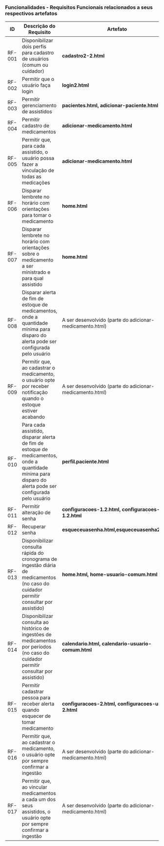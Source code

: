 ### Funcionalidades - Requisitos Funcionais relacionados a seus respectivos artefatos

|ID    | Descrição do Requisito | Artefato | Desenvolvedor |
|------|-----------------------------------------|----|-----|
|RF-001| Disponibilizar dois perfis para cadastro de usuários (comum ou cuidador) | **cadastro2-2.html** | Guilherme |
|RF-002| Permitir que o usuário faça login | **login2.html** | Guilherme |
|RF-003| Permitir gerenciamento de assistidos | **pacientes.html, adicionar-paciente.html** | Alysson |
|RF-004| Permitir cadastro de medicamentos | **adicionar-medicamento.html** | Matheus |
|RF-005| Permitir que, para cada assistido, o usuário possa fazer a vinculação de todas as medicações | **adicionar-medicamento.html** | Matheus |
|RF-006| Disparar lembrete no horário com orientações para tomar o medicamento | **home.html** | Marcos Paulo |
|RF-007| Disparar lembrete no horário com orientações sobre o medicamento a ser ministrado e para qual assistido | **home.html** | Marcos Paulo |
|RF-008| Disparar alerta de fim de estoque de medicamentos, onde a quantidade mínima para disparo do alerta pode ser configurada pelo usuário | A ser desenvolvido (parte do adicionar-medicamento.html) | Matheus |
|RF-009| Permitir que, ao cadastrar o medicamento, o usuário opte por receber notificação quando o estoque estiver acabando | A ser desenvolvido (parte do adicionar-medicamento.html) | Matheus |
|RF-010| Para cada assistido, disparar alerta de fim de estoque de medicamentos, onde a quantidade mínima para disparo do alerta pode ser configurada pelo usuário | **perfil.paciente.html** | Marcos Paulo |
|RF-011| Permitir alteração de senha | **configuracoes-1.2.html, configuracoes-u-c-1.2.html** | Marcos Paulo |
|RF-012| Recuperar senha | **esqueceuasenha.html,esqueceuasenha2.html** | Guilherme |
|RF-013| Disponibilizar consulta rápida do cronograma de ingestão diária de medicamentos (no caso do cuidador permitir consultar por assistido) | **home.html, home-usuario-comum.html** | Marcos Paulo |
|RF-014| Disponibilizar consulta ao histórico de ingestões de medicamentos por períodos (no caso do cuidador permitir consultar por assistido) | **calendario.html, calendario-usuario-comum.html** | Alysson |
|RF-015| Permitir cadastrar pessoa para receber alerta quando esquecer de tomar medicamento | **configuracoes-2.html, configuracoes-u-c-2.html** | Marcos Paulo |
|RF-016| Permitir que, ao cadastrar o medicamento, o usuário opte por sempre confirmar a ingestão | A ser desenvolvido (parte do adicionar-medicamento.html) | Matheus |
|RF-017| Permitir que, ao vincular medicamentos a cada um dos seus assistidos, o usuário opte por sempre confirmar a ingestão | A ser desenvolvido (parte do adicionar-medicamento.html) | Matheus |

